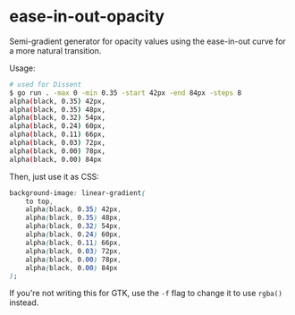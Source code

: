 # ease-in-out-opacity

Semi-gradient generator for opacity values using the ease-in-out curve for a
more natural transition.

Usage:

```sh
# used for Dissent
$ go run . -max 0 -min 0.35 -start 42px -end 84px -steps 8
alpha(black, 0.35) 42px,
alpha(black, 0.35) 48px,
alpha(black, 0.32) 54px,
alpha(black, 0.24) 60px,
alpha(black, 0.11) 66px,
alpha(black, 0.03) 72px,
alpha(black, 0.00) 78px,
alpha(black, 0.00) 84px
```

Then, just use it as CSS:

```css
background-image: linear-gradient(
    to top,
    alpha(black, 0.35) 42px,
    alpha(black, 0.35) 48px,
    alpha(black, 0.32) 54px,
    alpha(black, 0.24) 60px,
    alpha(black, 0.11) 66px,
    alpha(black, 0.03) 72px,
    alpha(black, 0.00) 78px,
    alpha(black, 0.00) 84px
);
```

If you're not writing this for GTK, use the `-f` flag to change it to use
`rgba()` instead.

